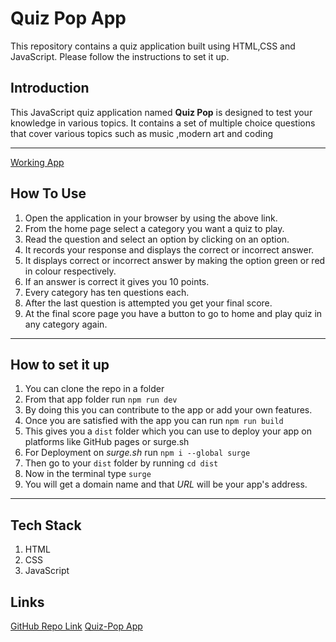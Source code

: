 # **Quiz Pop App**

This repository contains a quiz application built using HTML,CSS and JavaScript. Please follow the instructions to set it up.

## **Introduction**

This JavaScript quiz application named **Quiz Pop** is designed to test your knowledge in various topics. It contains a set of multiple choice questions that cover various topics such as music ,modern art and coding

---

[Working App](http://magical-trick.surge.sh)


## **How To Use**

1. Open the application in your browser by using the above link.
2. From the home page select a category you want a quiz to play.
3. Read the question and select an option by clicking on an option.
4. It records your response and displays the correct or incorrect answer.
5. It displays correct or incorrect answer by making the option green or red in colour respectively.
6. If an answer is correct it gives you 10 points.
7. Every category has ten questions each.
8. After the last question is attempted you get your final score.
9. At the final score page you have a button to go to home and play quiz in any category again.

---

## **How to set it up**

1. You can clone the repo in a folder
2. From that app folder run ``npm run dev``
3. By doing this you can contribute to the app or add your own features.
4. Once you are satisfied with the app you can run ``npm run build``
5. This gives you a `dist` folder which you can use to deploy your app on platforms like GitHub pages or surge.sh
6. For Deployment on *surge.sh* run ``npm i --global surge``
7. Then go to your `dist` folder by running ``cd dist`` 
8. Now in the terminal type ``surge``
9. You will get a domain name and that *URL* will be your app's address.

---

## Tech Stack
1.  HTML
2.  CSS
3.  JavaScript

## Links

[GitHub Repo Link](https://github.com/Rahber-20/Quiz-Pop-App.git)
[Quiz-Pop App](http://magical-trick.surge.sh)










